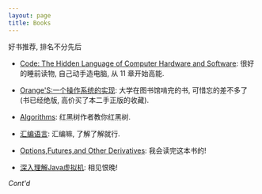 ```yaml
---
layout: page
title: Books
---
```


好书推荐, 排名不分先后

- [Code: The Hidden Language of Computer Hardware and Software](https://www.amazon.cn/dp/0735611319): 
很好的睡前读物, 自己动手造电脑, 从 11 章开始高能.

- [Orange'S:一个操作系统的实现](https://www.amazon.cn/dp/B00FF1Y9AQ):
大学在图书馆啃完的书, 可惜忘的差不多了 (书已经绝版, 高价买了本二手正版的收藏).

- [Algorithms](https://www.amazon.cn/dp/032157351X):
红黑树作者教你红黑树.

- [汇编语言](https://www.amazon.cn/dp/B00EYSPGYE):
汇编嘛, 了解了解就行.

- [Options,Futures,and Other Derivatives](https://www.amazon.cn/dp/B005GXVTGU):
我会读完这本书的!

- [深入理解Java虚拟机](https://book.douban.com/subject/24722612/):
相见恨晚!

*Cont'd*
